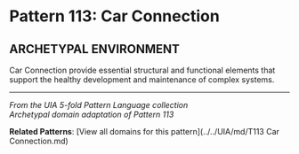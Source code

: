 # Pattern 113: Car Connection

## ARCHETYPAL ENVIRONMENT

Car Connection provide essential structural and functional elements that support the healthy development and maintenance of complex systems.

---

*From the UIA 5-fold Pattern Language collection*  
*Archetypal domain adaptation of Pattern 113*

**Related Patterns**: [View all domains for this pattern](../../UIA/md/T113 Car Connection.md)